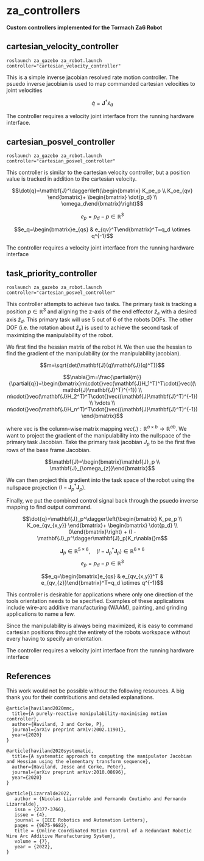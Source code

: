 # za_controllers
**Custom controllers implemented for the Tormach Za6 Robot**

## cartesian_velocity_controller
```shell script
roslaunch za_gazebo za_robot.launch controller="cartesian_velocity_controller"
```
This is a simple inverse jacobian resolved rate motion controller. The psuedo inverse jacobian is used to map commanded cartesian velocities to joint velocities


$$\dot{q}=\mathbf{J}^\dagger\dot{x}_d$$


The controller requires a velocity joint interface from the running hardware interface.

## cartesian_posvel_controller
```shell script
roslaunch za_gazebo za_robot.launch controller="cartesian_posvel_controller"
```
This controller is similar to the cartesian velocity controller, but a position
value is tracked in addition to the cartesian velocity. 

$$\dot{q}=\mathbf{J}^\dagger\left(\begin{bmatrix} K_pe_p \\ K_oe_{qv} \end{bmatrix}+ \begin{bmatrix} \dot{p_d} \\ \omega_d\end{bmatrix}\right)$$

$$e_p=p_d-p \in \mathbb{R}^3$$

$$e_q=\begin{bmatrix}e_{qs} & e_{qv}^T\end{bmatrix}^T=q_d \otimes q^{-1}$$

The controller requires a velocity joint interface from the running hardware interface

## task_priority_controller
```shell script
roslaunch za_gazebo za_robot.launch controller="cartesian_posvel_controller"
```
This controller attempts to achieve two tasks. The primary task is tracking a position $p \in \mathbb{R}^3$ and aligning the z-axis of the end effector $\hat{z}_e$ with a desired axis $\hat{z}_d$. This primary task will use 5 out of 6 of the robots DOFs. The other DOF (i.e. the rotation about $\hat{z}_e$) is used to achieve the second task of maximizing the manipulability of the robot.

We first find the hessian matrix of the robot $H$. We then use the hessian to find the gradient of the manipulability (or the manipulability jacobian).

$$m=\sqrt{det(\mathbf{J}(q)\mathbf{J}(q)^T)}$$

$$\nabla{}m=\frac{\partial{m}}{\partial{q}}=\begin{bmatrix}m\cdot{}vec(\mathbf{J}H_1^T)^T\cdot{}vec((\mathbf{J}\mathbf{J}^T)^{-1}) \\ m\cdot{}vec(\mathbf{J}H_2^T)^T\cdot{}vec((\mathbf{J}\mathbf{J}^T)^{-1}) \\ \vdots \\ m\cdot{}vec(\mathbf{J}H_n^T)^T\cdot{}vec((\mathbf{J}\mathbf{J}^T)^{-1}) \end{bmatrix}$$

where vec is the column-wise matrix mapping $vec(.) : \mathbb{R}^{a\times{}b}\rightarrow{} \mathbb{R}^{ab}$. We want to project the gradient of the manipulability into the nullspace of the primary task Jacobian. Take the primary task jacobian $J_p$ to be the first five rows of the base frame Jacobian.

$$\mathbf{J}=\begin{bmatrix}\mathbf{J}_p \\ \mathbf{J}_{\omega_{z}}\end{bmatrix}$$

We can then project this gradient into the task space of the robot using the nullspace projection $(I - \mathbf{J}_p^\dagger\mathbf{J}_p)$.

Finally, we put the combined control signal back through the psuedo inverse mapping to find output command.

$$\dot{q}=\mathbf{J}_p^\dagger\left(\begin{bmatrix} K_pe_p \\ K_oe_{qv_{x,y}} \end{bmatrix}+ \begin{bmatrix} \dot{p_d} \\ 0\end{bmatrix}\right) + (I - \mathbf{J}_p^\dagger\mathbf{J}_p)K_r\nabla{}m$$

$$\mathbf{J}_p \in \mathbb{R}^{5 \times 6}, \quad (I - \mathbf{J}_p^\dagger\mathbf{J}_p) \in \mathbb{R}^{6 \times 6}$$
$$e_p=p_d-p \in \mathbb{R}^3$$

$$e_q=\begin{bmatrix}e_{qs} & e_{qv_{x,y}}^T & e_{qv_{z}}\end{bmatrix}^T=q_d \otimes q^{-1}$$

This controller is desirable for applications where only one direction of the tools orientation needs to be specified. Examples of these applications include wire-arc additive manufacturing (WAAM), painting, and grinding applications to name a few. 

Since the manipulability is always being maximized, it is easy to command cartesian positions throught the entirety of the robots workspace without every having to specify an orientation.

The controller requires a velocity joint interface from the running hardware interface

## References
This work would not be possible without the following resources. A big thank you for their contributions and detailed explanations. 

```
@article{haviland2020mmc,
  title={A purely-reactive manipulability-maximising motion controller},
  author={Haviland, J and Corke, P},
  journal={arXiv preprint arXiv:2002.11901},
  year={2020}
}

@article{haviland2020systematic,
  title={A systematic approach to computing the manipulator Jacobian and Hessian using the elementary transform sequence},
  author={Haviland, Jesse and Corke, Peter},
  journal={arXiv preprint arXiv:2010.08696},
  year={2020}
}

@article{Lizarralde2022,
   author = {Nicolas Lizarralde and Fernando Coutinho and Fernando Lizarralde},
   issn = {2377-3766},
   issue = {4},
   journal = {IEEE Robotics and Automation Letters},
   pages = {9675-9682},
   title = {Online Coordinated Motion Control of a Redundant Robotic Wire Arc Additive Manufacturing System},
   volume = {7},
   year = {2022},
}
```